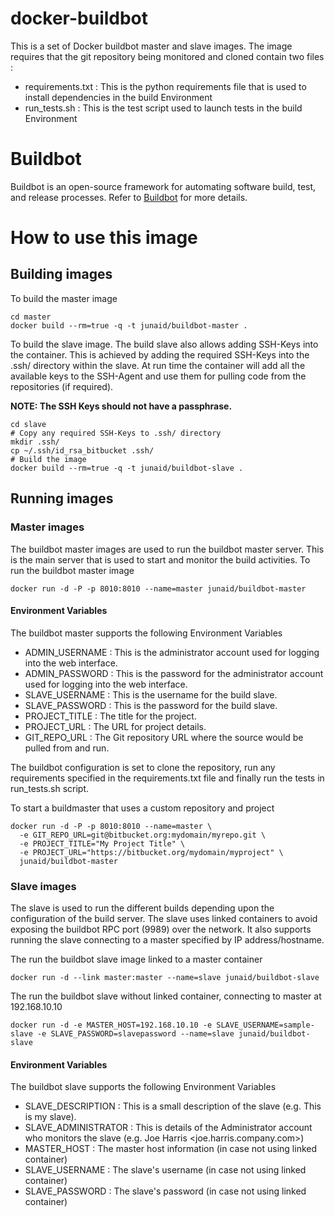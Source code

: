 # docker-buildbot
This is a set of Docker buildbot master and slave images. The image requires that the git repository being monitored and cloned contain two files :

+ requirements.txt : This is the python requirements file that is used to install dependencies in the build Environment
+ run_tests.sh : This is the test script used to launch tests in the build Environment

# Buildbot
Buildbot is an open-source framework for automating software build, test, and release processes. Refer to [Buildbot](http://buildbot.net/) for more details.


# How to use this image

## Building images
To build the master image

    cd master
    docker build --rm=true -q -t junaid/buildbot-master .

To build the slave image. The build slave also allows adding SSH-Keys into the container. This is achieved by adding the required SSH-Keys into the .ssh/ directory within the slave. At run time the container will add all the available keys to the SSH-Agent and use them for pulling code from the repositories (if required).

<b> NOTE: The SSH Keys should not have a passphrase. </b>

    cd slave
    # Copy any required SSH-Keys to .ssh/ directory
    mkdir .ssh/
    cp ~/.ssh/id_rsa_bitbucket .ssh/
    # Build the image
    docker build --rm=true -q -t junaid/buildbot-slave .

## Running images

### Master images

The buildbot master images are used to run the buildbot master server. This is the main server that is used to start and monitor the build activities.
To run  the buildbot master image

    docker run -d -P -p 8010:8010 --name=master junaid/buildbot-master

#### Environment Variables
The buildbot master supports the following Environment Variables

+ ADMIN_USERNAME : This is the administrator account used for logging into the web interface.
+ ADMIN_PASSWORD : This is the password for the administrator account used for logging into the web interface.
+ SLAVE_USERNAME : This is the username for the build slave.
+ SLAVE_PASSWORD : This is the password for the build slave.
+ PROJECT_TITLE : The title for the project.
+ PROJECT_URL : The URL for project details.
+ GIT_REPO_URL : The Git repository URL where the source would be pulled from and run.

The buildbot configuration is set to clone the repository, run any requirements specified in the requirements.txt file and finally run the tests in run_tests.sh script.

To start a buildmaster that uses a custom repository and project

    docker run -d -P -p 8010:8010 --name=master \
      -e GIT_REPO_URL=git@bitbucket.org:mydomain/myrepo.git \
      -e PROJECT_TITLE="My Project Title" \
      -e PROJECT_URL="https://bitbucket.org/mydomain/myproject" \
      junaid/buildbot-master

### Slave images
The slave is used to run the different builds depending upon the configuration of the build server. The slave uses linked containers to avoid exposing the buildbot RPC port (9989) over the network. It also supports running the slave connecting to a master specified by IP address/hostname.

The run the buildbot slave image linked to a master container

    docker run -d --link master:master --name=slave junaid/buildbot-slave

The run the buildbot slave without linked container, connecting to master at 192.168.10.10

    docker run -d -e MASTER_HOST=192.168.10.10 -e SLAVE_USERNAME=sample-slave -e SLAVE_PASSWORD=slavepassword --name=slave junaid/buildbot-slave

#### Environment Variables
The buildbot slave supports the following Environment Variables

+ SLAVE_DESCRIPTION : This is a small description of the slave (e.g. This is my slave).
+ SLAVE_ADMINISTRATOR : This is details of the Administrator account who monitors the slave (e.g. Joe Harris <joe.harris.company.com>)
+ MASTER_HOST : The master host information (in case not using linked container)
+ SLAVE_USERNAME : The slave's username (in case not using linked container)
+ SLAVE_PASSWORD : The slave's password (in case not using linked container)
